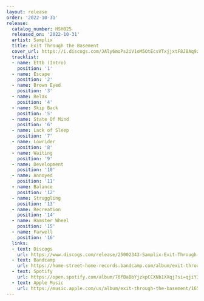 ```yaml
---
layout: release
order: '2022-10-31'
release:
  catalog_number: HSH025
  released_on: '2022-10-31'
  artist: Samplix
  title: Exit Through the Basement
  cover_url: https://i.discogs.com/JAly6moPs2iV1oM5OtEcsVTxjjxtF8J8Aq9zyrGTum8/rs:fit/g:sm/q:90/h:600/w:600/czM6Ly9kaXNjb2dz/LWRhdGFiYXNlLWlt/YWdlcy9SLTI1MDAy/MzQzLTE2NjcyMDI1/ODctMTQyMC5qcGVn.jpeg
  tracklist:
  - name: Ettb (Intro)
    position: '1'
  - name: Escape
    position: '2'
  - name: Brown Eyed
    position: '3'
  - name: Relax
    position: '4'
  - name: Skip Back
    position: '5'
  - name: State Of Mind
    position: '6'
  - name: Lack of Sleep
    position: '7'
  - name: Lowrider
    position: '8'
  - name: Waiting
    position: '9'
  - name: Development
    position: '10'
  - name: Annoyed
    position: '11'
  - name: Balance
    position: '12'
  - name: Struggling
    position: '13'
  - name: Recreation
    position: '14'
  - name: Hamster Wheel
    position: '15'
  - name: Farwell
    position: '16'
  links:
  - text: Discogs
    url: https://www.discogs.com/release/25002343-Samplix-Exit-Through-the-Basement
  - text: Bandcamp
    url: https://home-street-home-records.bandcamp.com/album/exit-through-the-basement
  - text: Spotify
    url: https://open.spotify.com/album/76fBaBbYjzkpCCXNb1XXqj?si=qjiY3LIbQnCsr_q_5pTfMg
  - text: Apple Music
    url: https://music.apple.com/us/album/exit-through-the-basement/1650849108
---
```

